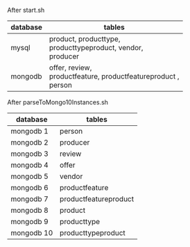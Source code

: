 
After start.sh

| database  |tables  |
|---|---|
| mysql  | product, producttype,<br> producttypeproduct, vendor, <br> producer   |   
|  mongodb | offer, review, <br> productfeature, productfeatureproduct , <br> person |   


After parseToMongo10Instances.sh

| database  |tables  |
|---|---|
| mongodb 1  | person|   
| mongodb 2  | producer|   
| mongodb 3  | review|   
| mongodb 4  | offer|   
| mongodb 5  | vendor|   
| mongodb 6  | productfeature|   
| mongodb 7  | productfeatureproduct|   
| mongodb 8  | product|   
| mongodb 9  | producttype|   
| mongodb 10  | producttypeproduct|

